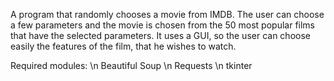 A program that randomly chooses a movie from IMDB. The user can choose a few parameters and the 
movie is chosen from the 50 most popular films that have the selected parameters.
It uses a GUI, so the user can choose easily the features of the film, that he wishes to watch.

Required modules: \n
Beautiful Soup \n
Requests \n
tkinter

